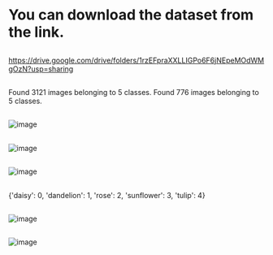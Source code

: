 ##
# You can download the dataset from the link.
##
https://drive.google.com/drive/folders/1rzEFpraXXLLIGPo6F6jNEpeMOdWMgOzN?usp=sharing
##

Found 3121 images belonging to 5 classes.
Found 776 images belonging to 5 classes.

##

![image](https://github.com/user-attachments/assets/a407b7c1-3436-4e9d-9a29-c6a06b6dc872)

##

![image](https://github.com/user-attachments/assets/254b012b-8de3-4c6d-a1cb-ad2fefe07466)

##


![image](https://github.com/user-attachments/assets/fab0370d-3f81-4108-998a-1aec6ee48f0e)


##

 {'daisy': 0, 'dandelion': 1, 'rose': 2, 'sunflower': 3, 'tulip': 4}

##

![image](https://github.com/user-attachments/assets/36284110-60f1-4b59-b88d-5f87950b49d6)


##

![image](https://github.com/user-attachments/assets/26cf54ac-4905-4266-965f-31b85ee52b5f)

